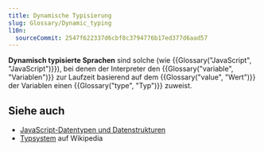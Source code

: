 ```yaml
---
title: Dynamische Typisierung
slug: Glossary/Dynamic_typing
l10n:
  sourceCommit: 2547f622337d6cbf8c3794776b17ed377d6aad57
---
```


**Dynamisch typisierte Sprachen** sind solche (wie {{Glossary("JavaScript", "JavaScript")}}), bei denen der Interpreter den {{Glossary("variable", "Variablen")}} zur Laufzeit basierend auf dem {{Glossary("value", "Wert")}} der Variablen einen {{Glossary("type", "Typ")}} zuweist.

## Siehe auch

- [JavaScript-Datentypen und Datenstrukturen](/de/docs/Web/JavaScript/Guide/Data_structures)
- [Typsystem](https://en.wikipedia.org/wiki/Type_system#DYNAMIC) auf Wikipedia

